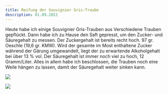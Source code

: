 ```yaml
---
title: Reifung der Souvignier Gris-Traube
description: 01.09.2022
---
```

Heute habe ich einige Souvignier Gris-Trauben aus Verschiedene Trauben gepflückt. Dann habe ich zu Hause den Saft gepresst, um den Zucker- und Säuregehalt zu messen. Der Zuckergehalt ist bereits recht hoch. 97 gr. Oeschle (19,6 gr. KMW). Wird der gesamte im Most enthaltene Zucker während der Gärung umgewandelt, liegt der zu erwartende Alkoholgehalt bei über 13 % vol. Der Säuregehalt ist immer noch viel zu hoch, 12 Gramm/Liter. Alles in allem habe ich beschlossen, die Trauben noch eine Weile hängen zu lassen, damit der Säuregehalt weiter sinken kann.

![](/img/2022-09-01-souv.gris-1.jpg)

![](/img/2022-09-01-souv.-gris-2.jpg)